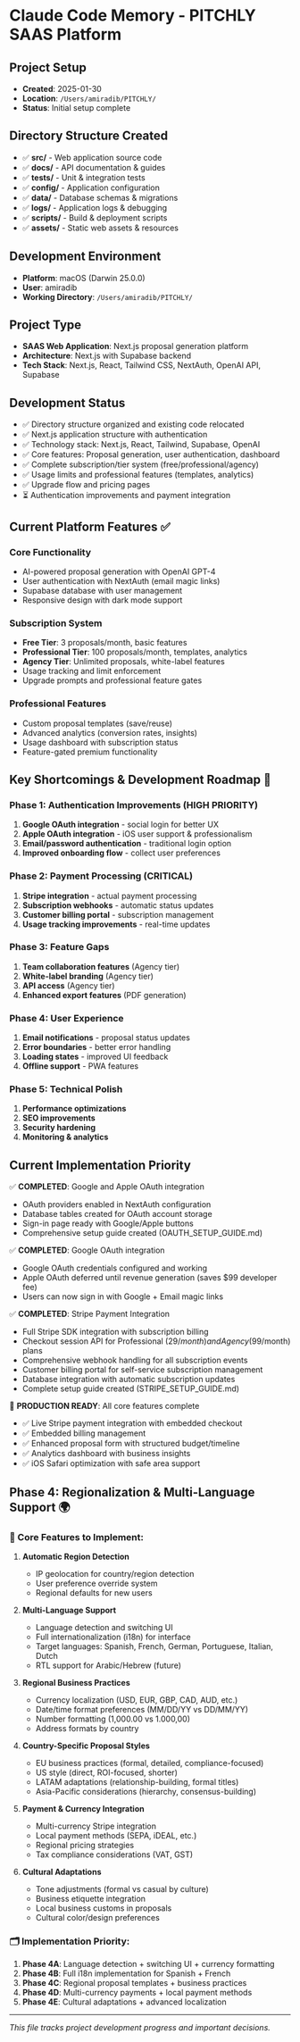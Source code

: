 # Claude Code Memory - PITCHLY SAAS Platform

## Project Setup
- **Created**: 2025-01-30
- **Location**: `/Users/amiradib/PITCHLY/`
- **Status**: Initial setup complete

## Directory Structure Created
- ✅ **src/** - Web application source code
- ✅ **docs/** - API documentation & guides  
- ✅ **tests/** - Unit & integration tests
- ✅ **config/** - Application configuration
- ✅ **data/** - Database schemas & migrations
- ✅ **logs/** - Application logs & debugging
- ✅ **scripts/** - Build & deployment scripts
- ✅ **assets/** - Static web assets & resources

## Development Environment
- **Platform**: macOS (Darwin 25.0.0)
- **User**: amiradib
- **Working Directory**: `/Users/amiradib/PITCHLY/`

## Project Type
- **SAAS Web Application**: Next.js proposal generation platform
- **Architecture**: Next.js with Supabase backend
- **Tech Stack**: Next.js, React, Tailwind CSS, NextAuth, OpenAI API, Supabase

## Development Status
- ✅ Directory structure organized and existing code relocated
- ✅ Next.js application structure with authentication
- ✅ Technology stack: Next.js, React, Tailwind, Supabase, OpenAI
- ✅ Core features: Proposal generation, user authentication, dashboard
- ✅ Complete subscription/tier system (free/professional/agency)
- ✅ Usage limits and professional features (templates, analytics)
- ✅ Upgrade flow and pricing pages
- ⏳ Authentication improvements and payment integration

## Current Platform Features ✅
### Core Functionality
- AI-powered proposal generation with OpenAI GPT-4
- User authentication with NextAuth (email magic links)
- Supabase database with user management
- Responsive design with dark mode support

### Subscription System
- **Free Tier**: 3 proposals/month, basic features
- **Professional Tier**: 100 proposals/month, templates, analytics
- **Agency Tier**: Unlimited proposals, white-label features
- Usage tracking and limit enforcement
- Upgrade prompts and professional feature gates

### Professional Features
- Custom proposal templates (save/reuse)
- Advanced analytics (conversion rates, insights)
- Usage dashboard with subscription status
- Feature-gated premium functionality

## Key Shortcomings & Development Roadmap 🎯

### **Phase 1: Authentication Improvements (HIGH PRIORITY)**
1. **Google OAuth integration** - social login for better UX
2. **Apple OAuth integration** - iOS user support & professionalism
3. **Email/password authentication** - traditional login option
4. **Improved onboarding flow** - collect user preferences

### **Phase 2: Payment Processing (CRITICAL)**
1. **Stripe integration** - actual payment processing
2. **Subscription webhooks** - automatic status updates
3. **Customer billing portal** - subscription management
4. **Usage tracking improvements** - real-time updates

### **Phase 3: Feature Gaps**
1. **Team collaboration features** (Agency tier)
2. **White-label branding** (Agency tier)
3. **API access** (Agency tier)
4. **Enhanced export features** (PDF generation)

### **Phase 4: User Experience**
1. **Email notifications** - proposal status updates
2. **Error boundaries** - better error handling
3. **Loading states** - improved UI feedback
4. **Offline support** - PWA features

### **Phase 5: Technical Polish**
1. **Performance optimizations**
2. **SEO improvements**
3. **Security hardening**
4. **Monitoring & analytics**

## Current Implementation Priority
✅ **COMPLETED**: Google and Apple OAuth integration
- OAuth providers enabled in NextAuth configuration
- Database tables created for OAuth account storage
- Sign-in page ready with Google/Apple buttons
- Comprehensive setup guide created (OAUTH_SETUP_GUIDE.md)

✅ **COMPLETED**: Google OAuth integration
- Google OAuth credentials configured and working
- Apple OAuth deferred until revenue generation (saves $99 developer fee)
- Users can now sign in with Google + Email magic links

✅ **COMPLETED**: Stripe Payment Integration
- Full Stripe SDK integration with subscription billing
- Checkout session API for Professional ($29/month) and Agency ($99/month) plans
- Comprehensive webhook handling for all subscription events
- Customer billing portal for self-service subscription management
- Database integration with automatic subscription updates
- Complete setup guide created (STRIPE_SETUP_GUIDE.md)

🚀 **PRODUCTION READY**: All core features complete
- ✅ Live Stripe payment integration with embedded checkout
- ✅ Embedded billing management 
- ✅ Enhanced proposal form with structured budget/timeline
- ✅ Analytics dashboard with business insights
- ✅ iOS Safari optimization with safe area support

## Phase 4: Regionalization & Multi-Language Support 🌍

### **🎯 Core Features to Implement:**
1. **Automatic Region Detection**
   - IP geolocation for country/region detection
   - User preference override system
   - Regional defaults for new users

2. **Multi-Language Support** 
   - Language detection and switching UI
   - Full internationalization (i18n) for interface
   - Target languages: Spanish, French, German, Portuguese, Italian, Dutch
   - RTL support for Arabic/Hebrew (future)

3. **Regional Business Practices**
   - Currency localization (USD, EUR, GBP, CAD, AUD, etc.)
   - Date/time format preferences (MM/DD/YY vs DD/MM/YY)
   - Number formatting (1,000.00 vs 1.000,00)
   - Address formats by country

4. **Country-Specific Proposal Styles**
   - EU business practices (formal, detailed, compliance-focused)
   - US style (direct, ROI-focused, shorter)
   - LATAM adaptations (relationship-building, formal titles)
   - Asia-Pacific considerations (hierarchy, consensus-building)

5. **Payment & Currency Integration**
   - Multi-currency Stripe integration
   - Local payment methods (SEPA, iDEAL, etc.)
   - Regional pricing strategies
   - Tax compliance considerations (VAT, GST)

6. **Cultural Adaptations**
   - Tone adjustments (formal vs casual by culture)
   - Business etiquette integration
   - Local business customs in proposals
   - Cultural color/design preferences

### **🗂️ Implementation Priority:**
1. **Phase 4A**: Language detection + switching UI + currency formatting
2. **Phase 4B**: Full i18n implementation for Spanish + French
3. **Phase 4C**: Regional proposal templates + business practices
4. **Phase 4D**: Multi-currency payments + local payment methods
5. **Phase 4E**: Cultural adaptations + advanced localization

---
*This file tracks project development progress and important decisions.*